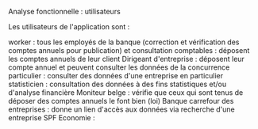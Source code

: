 Analyse fonctionnelle : utilisateurs

Les utilisateurs de l'application sont : 

worker : tous les employés de la banque (correction et vérification des comptes annuels pour publication) et consultation
comptables : déposent les comptes annuels de leur client
Dirigeant d'entreprise : déposent leur compte annuel et peuvent consulter les données de la concurrence
particulier : consulter des données d'une entreprise en particulier
statisticien : consultation des données à des fins statistiques et/ou d'analyse financière
Moniteur belge : vérifie que ceux qui sont tenus de déposer des comptes annuels le font bien (loi)
Banque carrefour des entreprises : donne un lien d'accès aux données via recherche d'une entreprise
SPF Economie : 

